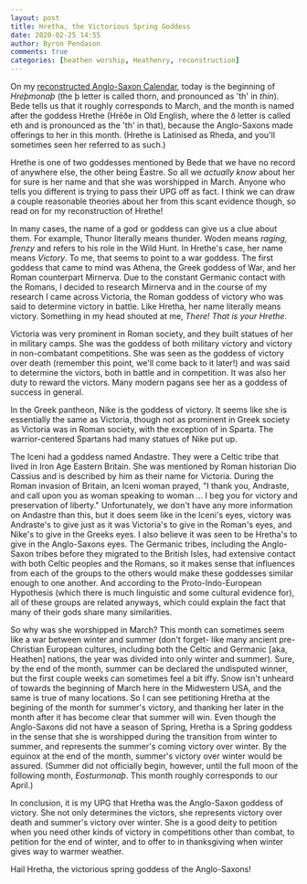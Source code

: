 ```yaml
---
layout: post
title: Hretha, the Victorious Spring Goddess
date: 2020-02-25 14:55
author: Byron Pendason
comments: true
categories: [heathen worship, Heathenry, reconstruction]
---
```

On my <a href="/the-anglo-saxon-calendar/">reconstructed Anglo-Saxon Calendar</a>, today is the beginning of <em>Hreþmonaþ</em> (the þ letter is called thorn, and pronounced as 'th' in <em>thin</em>). Bede tells us that it roughly corresponds to March, and the month is named after the goddess Hrethe (Hrēðe in Old English, where the ð letter is called eth and is pronounced as the 'th' in that), because the Anglo-Saxons made offerings to her in this month. (Hrethe is Latinised as Rheda, and you'll sometimes seen her referred to as such.)

Hrethe is one of two goddesses mentioned by Bede that we have no record of anywhere else, the other being Ēastre. So all we <em>actually know</em> about her for sure is her name and that she was worshipped in March. Anyone who tells you different is trying to pass their UPG off as fact. I think we can draw a couple reasonable theories about her from this scant evidence though, so read on for my reconstruction of Hrethe!

In many cases, the name of a god or goddess can give us a clue about them. For example, Thunor literally means thunder. Woden means <em>raging, frenzy</em> and refers to his role in the Wild Hunt. In Hrethe's case, her name means <em>Victory</em>. To me, that seems to point to a war goddess. The first goddess that came to mind was Athena, the Greek goddess of War, and her Roman counterpart Mirnerva. Due to the constant Germanic contact with the Romans, I decided to research Mirnerva and in the course of my research I came across Victoria, the Roman goddess of victory who was said to determine victory in battle. Like Hretha, her name literally means victory. Something in my head shouted at me, <em>There! That is your Hrethe.</em>

Victoria was very prominent in Roman society, and they built statues of her in military camps. She was the goddess of both military victory and victory in non-combatant competitions. She was seen as the goddess of victory over death (remember this point, we'll come back to it later!) and was said to determine the victors, both in battle and in competition. It was also her duty to reward the victors. Many modern pagans see her as a goddess of success in general.

In the Greek pantheon, Nike is the goddess of victory. It seems like she is essentially the same as Victoria, though not as prominent in Greek society as Victoria was in Roman society, with the exception of in Sparta. The warrior-centered Spartans had many statues of Nike put up.

The Iceni had a goddess named Andastre. They were a Celtic tribe that lived in Iron Age Eastern Britain. She was mentioned by Roman historian Dio Cassius and is described by him as their name for Victoria. During the Roman invasion of Britain, an Iceni woman prayed, "I thank you, Andraste, and call upon you as woman speaking to woman ... I beg you for victory and preservation of liberty." Unfortunately, we don't have any more information on Andastre than this, but it does seem like in the Iceni's eyes, victory was Andraste's to give just as it was Victoria's to give in the Roman's eyes, and Nike's to give in the Greeks eyes. I also believe it was seen to be Hretha's to give in the Anglo-Saxons eyes. The Germanic tribes, including the Anglo-Saxon tribes before they migrated to the British Isles, had extensive contact with both Celtic peoples and the Romans, so it makes sense that influences from each of the groups to the others would make these goddesses similar enough to one another. And according to the Proto-Indo-European Hypothesis (which there is much linguistic and some cultural evidence for), all of these groups are related anyways, which could explain the fact that many of their gods share many similarities.

So why was she worshipped in March? This month can sometimes seem like a war between winter and summer (don't forget- like many ancient pre-Christian European cultures, including both the Celtic and Germanic [aka, Heathen] nations, the year was divided into only winter and summer). Sure, by the end of the month, summer can be declared the undisputed winner, but the first couple weeks can sometimes feel a bit iffy. Snow isn't unheard of towards the beginning of March here in the Midwestern USA, and the same is true of many locations. So I can see petitioning Hretha at the begining of the month for summer's victory, and thanking her later in the month after it has become clear that summer will win. Even though the Anglo-Saxons did not have a season of Spring, Hretha is a Spring goddess in the sense that she is worshipped during the transition from winter to summer, and represents the summer's coming victory over winter. By the equinox at the end of the month, summer's victory over winter would be assured. (Summer did not officially begin, however, until the full moon of the following month, <em>Eosturmonaþ</em>. This month roughly corresponds to our April.)

In conclusion, it is my UPG that Hretha was the Anglo-Saxon goddess of victory. She not only determines the victors, she represents victory over death and summer's victory over winter. She is a good deity to petition when you need other kinds of victory in competitions other than combat, to petition for the end of winter, and to offer to in thanksgiving when winter gives way to warmer weather.

Hail Hretha, the victorious spring goddess of the Anglo-Saxons!
